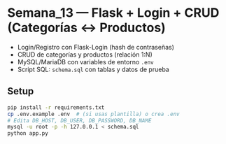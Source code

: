 # Semana_13 — Flask + Login + CRUD (Categorías ↔ Productos)

- Login/Registro con Flask-Login (hash de contraseñas)
- CRUD de categorías y productos (relación 1:N)
- MySQL/MariaDB con variables de entorno `.env`
- Script SQL: `schema.sql` con tablas y datos de prueba

## Setup
```bash
pip install -r requirements.txt
cp .env.example .env  # (si usas plantilla) o crea .env
# Edita DB_HOST, DB_USER, DB_PASSWORD, DB_NAME
mysql -u root -p -h 127.0.0.1 < schema.sql
python app.py
